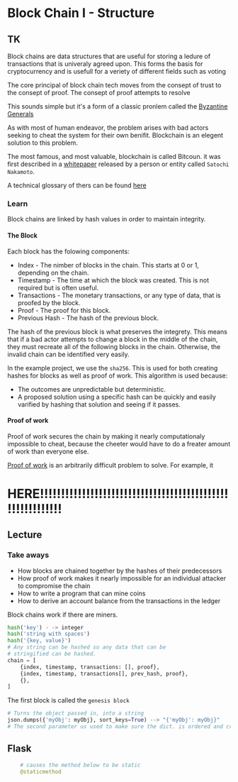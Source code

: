 # Block Chain I - Structure

## TK

Block chains are data structures that are useful for storing a ledure of transactions that is univeraly agreed upon. This forms the basis for cryptocurrency and is usefull for a veriety of different fields such as voting

The core principal of block chain tech moves from the consept of trust to the consept of proof. The consept of proof attempts to resolve 

This sounds simple but it's a form of a classic pronlem called the [Byzantine Generals](https://en.wikipedia.org/wiki/Byzantine_fault)

As with most of human endeavor, the problem arises with bad actors seeking to cheat the system for their own benifit. Blockchain is an elegent solution to this problem. 

The most famous, and most valuable, blockchain is called Bitcoun. it was first described in a [whitepaper](https://bitcoin.org/bitcoin.pdf) released by a person or entity called `Satochi Nakamoto`.

A technical glossary of thers can be found [here](https://bitcoin.org/en/developer-glossary)

### Learn
Block chains are linked by hash values in order to maintain integrity.

#### The Block
Each block has the folowing components:
- Index - The nimber of blocks in the chain. This starts at 0 or 1, depending on the chain.
- Timestamp - The time at which the block was created. This is not required but is often useful.
- Transactions - The monetary transactions, or any type of data, that is proofed by the block.
- Proof - The proof for this block.
- Previous Hash - The hash of the previous block.

The hash of the previous block is what preserves the integrety. This means that if a bad actor attempts to change a block in the middle of the chain, they must recreate all of the following blocks in the chain. Otherwise, the invalid chain can be identified very easily. 

In the example project, we use the `sha256`. This is used for both creating hashes for blocks as well as proof of work. This algorithm is used because:
- The outcomes are unpredictable but deterministic.
- A proposed solution using a specific hash can be quickly and easily varified by hashing that solution and seeing if it passes. 

#### Proof of work 
Proof of work secures the chain by making it nearly computationaly impossible to cheat, because the cheeter would have to do a freater amount of work than everyone else.

[Proof of work](https://en.wikipedia.org/wiki/Proof_of_work) is an arbitrarily difficult problem to solve. For example, it 
# HERE!!!!!!!!!!!!!!!!!!!!!!!!!!!!!!!!!!!!!!!!!!!!!!!!!!!!!!!!!!
## Lecture
### Take aways 
- How blocks are chained together by the hashes of their predecessors
- How proof of work makes it nearly impossible for an individual attacker to compromise the chain
- How to write a program that can mine coins
- How to derive an account balance from the transactions in the ledger

Block chains work if there are miners. 

```python
hash('key') - -> integer
hash('string with spaces')
hash('{key, value}')
# Any string can be hashed so any data that can be 
# stringified can be hashed.
chain = [
    {index, timestamp, transactions: [], proof},
    {index, timestamp, transactions[], prev_hash, proof},
    {},
]
```
The first block is called the `genesis block`

```python
# Turns the object passed in, into a string
json.dumps({'myObj': myObj}, sort_keys=True) --> "{'myObj': myObj}"
# The second parameter us used to make sure the dict. is ordered and creates a consistent hash
```

## Flask

```py
    # causes the method below to be static
    @staticmethod 
```
